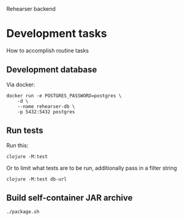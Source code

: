 Rehearser backend

# Development tasks
How to accomplish routine tasks

## Development database

Via docker:

    docker run -e POSTGRES_PASSWORD=postgres \
        -d \
        --name rehearser-db \
        -p 5432:5432 postgres

## Run tests

Run this:

    clojure -M:test

Or to limit what tests are to be run, additionally pass in a filter string

    clojure -M:test db-url

## Build self-container JAR archive

    ./package.sh
